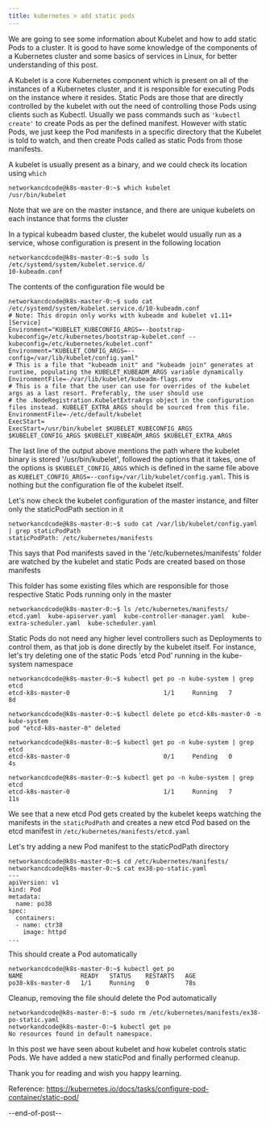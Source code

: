```yaml
---
title: kubernetes > add static pods
---
```


We are going to see some information about Kubelet and how to add static Pods to a cluster. It is good to have some knowledge of the components of a Kubernetes cluster and some basics of services in Linux, for better understanding of this post.

A Kubelet is a core Kubernetes component which is present on all of the instances of a Kubernetes cluster, and it is responsible for executing Pods on the instance where it resides. Static Pods are those that are directly controlled by the kubelet with out the need of controlling those Pods using clients such as Kubectl. Usually we pass commands such as ``` 'kubectl create' ``` to create Pods as per the defined manifest. However with static Pods, we just keep the Pod manifests in a specific directory that the Kubelet is told to watch, and then create Pods called as static Pods from those manifests.

A kubelet is usually present as a binary, and we could check its location using ```which```
```
networkancdcode@k8s-master-0:~$ which kubelet
/usr/bin/kubelet
```

Note that we are on the master instance, and there are unique kubelets on each instance that forms the cluster

In a typical kubeadm based cluster, the kubelet would usually run as a service, whose configuration is present in the following location
```
networkancdcode@k8s-master-0:~$ sudo ls /etc/systemd/system/kubelet.service.d/
10-kubeadm.conf
```

The contents of the configuration file would be
```
networkancdcode@k8s-master-0:~$ sudo cat /etc/systemd/system/kubelet.service.d/10-kubeadm.conf
# Note: This dropin only works with kubeadm and kubelet v1.11+
[Service]
Environment="KUBELET_KUBECONFIG_ARGS=--bootstrap-kubeconfig=/etc/kubernetes/bootstrap-kubelet.conf --kubeconfig=/etc/kubernetes/kubelet.conf"
Environment="KUBELET_CONFIG_ARGS=--config=/var/lib/kubelet/config.yaml"
# This is a file that "kubeadm init" and "kubeadm join" generates at runtime, populating the KUBELET_KUBEADM_ARGS variable dynamically
EnvironmentFile=-/var/lib/kubelet/kubeadm-flags.env
# This is a file that the user can use for overrides of the kubelet args as a last resort. Preferably, the user should use
# the .NodeRegistration.KubeletExtraArgs object in the configuration files instead. KUBELET_EXTRA_ARGS should be sourced from this file.
EnvironmentFile=-/etc/default/kubelet
ExecStart=
ExecStart=/usr/bin/kubelet $KUBELET_KUBECONFIG_ARGS $KUBELET_CONFIG_ARGS $KUBELET_KUBEADM_ARGS $KUBELET_EXTRA_ARGS
```

The last line of the output above mentions the path where the kubelet binary is stored '/usr/bin/kubelet', followed the options that it takes, one of the options is ```$KUBELET_CONFIG_ARGS``` which is defined in the same file above as ```KUBELET_CONFIG_ARGS=--config=/var/lib/kubelet/config.yaml```. This is nothing but the configuration fle of the kubelet itself.

Let's now check the kubelet configuration of the master instance, and filter only the staticPodPath section in it
```
networkancdcode@k8s-master-0:~$ sudo cat /var/lib/kubelet/config.yaml | grep staticPodPath
staticPodPath: /etc/kubernetes/manifests
```

This says that Pod manifests saved in the '/etc/kubernetes/manifests' folder are watched by the kubelet and static Pods are created based on those manifests

This folder has some existing files which are responsible for those respective Static Pods running only in the master
```
networkancdcode@k8s-master-0:~$ ls /etc/kubernetes/manifests/
etcd.yaml  kube-apiserver.yaml  kube-controller-manager.yaml  kube-extra-scheduler.yaml  kube-scheduler.yaml
```

Static Pods do not need any higher level controllers such as Deployments to control them, as that job is done directly by the kubelet itself. For instance, let's try deleting one of the static Pods 'etcd Pod' running in the kube-system namespace
```
networkancdcode@k8s-master-0:~$ kubectl get po -n kube-system | grep etcd
etcd-k8s-master-0                          1/1     Running   7          8d

networkancdcode@k8s-master-0:~$ kubectl delete po etcd-k8s-master-0 -n kube-system
pod "etcd-k8s-master-0" deleted

networkancdcode@k8s-master-0:~$ kubectl get po -n kube-system | grep etcd
etcd-k8s-master-0                          0/1     Pending   0          4s

networkancdcode@k8s-master-0:~$ kubectl get po -n kube-system | grep etcd
etcd-k8s-master-0                          1/1     Running   7          11s
```

We see that a new etcd Pod gets created by the kubelet keeps watching the manifests in the ```staticPodPath``` and creates a new etcd Pod based on the etcd manifest in ```/etc/kubernetes/manifests/etcd.yaml```

Let's try adding a new Pod manifest to the staticPodPath directory
```
networkancdcode@k8s-master-0:~$ cd /etc/kubernetes/manifests/
networkancdcode@k8s-master-0:~$ cat ex38-po-static.yaml
---
apiVersion: v1
kind: Pod
metadata:
  name: po38
spec:
  containers:
  - name: ctr38
    image: httpd
...
```

This should create a Pod automatically
```
networkancdcode@k8s-master-0:~$ kubectl get po
NAME                READY   STATUS    RESTARTS   AGE
po38-k8s-master-0   1/1     Running   0          78s
```

Cleanup, removing the file should delete the Pod automatically
```
networkandcode@k8s-master-0:~$ sudo rm /etc/kubernetes/manifests/ex38-po-static.yaml
networkandcode@k8s-master-0:~$ kubectl get po
No resources found in default namespace.
```

In this post we have seen about kubelet and how kubelet controls static Pods. We have added a new staticPod and finally performed cleanup.

Thank you for reading and wish you happy learning.

Reference: https://kubernetes.io/docs/tasks/configure-pod-container/static-pod/

--end-of-post--
